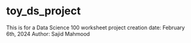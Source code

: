 # toy_ds_project
This is for a Data Science 100 worksheet
project creation date: February 6th, 2024
Author: Sajid Mahmood

